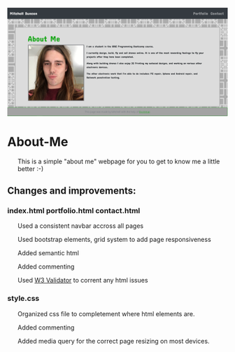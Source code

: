 ![demo1](/assets/demo.png)

# About-Me

<ul>

This is a simple "about me" webpage for you to get to know me a little better :-) 

</ul>


## Changes and improvements:

### index.html portfolio.html contact.html

<ul>
  
Used a consistent navbar accross all pages

Used bootstrap elements, grid system to add page responsiveness

Added semantic html

Added commenting 

Used <a href=https://validator.w3.org/>W3 Validator<a> to corrent any html issues
  
</ul>
  
### style.css

<ul>

Organized css file to completement where html elements are.

Added commenting

Added media query for the correct page resizing on most devices.

</ul>
